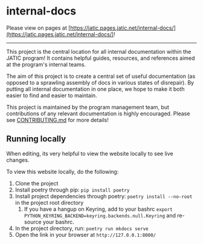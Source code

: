 # internal-docs

Please view on pages at [https://jatic.pages.jatic.net/internal-docs/](https://jatic.pages.jatic.net/internal-docs/)!

---

This project is the central location for all internal documentation within the JATIC program! It contains helpful guides, resources, and references aimed at the program's internal teams. 

The aim of this project is to create a central set of useful documentation (as opposed to a sprawling assembly of docs in various states of disrepair). By putting all internal documentation in one place, we hope to make it both easier to find and easier to maintain.

This project is maintained by the program management team, but contributions of any relevant documentation is highly encouraged. Please see [CONTRIBUTING.md](contributing.md) for more details!

## Running locally

When editing, its very helpful to view the website locally to see live changes.

To view this website locally, do the following:

1. Clone the project
1. Install poetry through pip: `pip install poetry`
1. Install project dependencies through poetry: `poetry install --no-root` in the project root directory
   1. If you have a hangup on Keyring, add to your bashrc `export PYTHON_KEYRING_BACKEND=keyring.backends.null.Keyring` and re-source your bashrc.
1. In the project directory, run: `poetry run mkdocs serve`
1. Open the link in your browser at `http://127.0.0.1:8000/`
